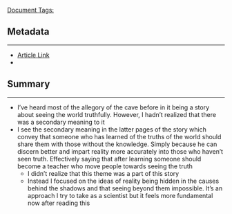 <u>Document Tags:</u> 
## Metadata
---
- [Article Link](https://yale.learningu.org/download/ca778ca3-7e93-4fa6-a03f-471e6f15028f/H2664_Allegory%20of%20the%20Cave%20.pdf)
- 
## Summary
---
- I’ve heard most of the allegory of the cave before in it being a story about seeing the world truthfully. However, I hadn’t realized that there was a secondary meaning to it
- I see the secondary meaning in the latter pages of the story which convey that someone who has learned of the truths of the world should share them with those without the knowledge. Simply because he can discern better and impart reality more accurately into those who haven’t seen truth. Effectively saying that after learning someone should become a teacher who move people towards seeing the truth
	- I didn’t realize that this theme was a part of this story
	- Instead I focused on the ideas of reality being hidden in the causes behind the shadows and that seeing beyond them impossible. It’s an approach I try to take as a scientist but it feels more fundamental now after reading this
